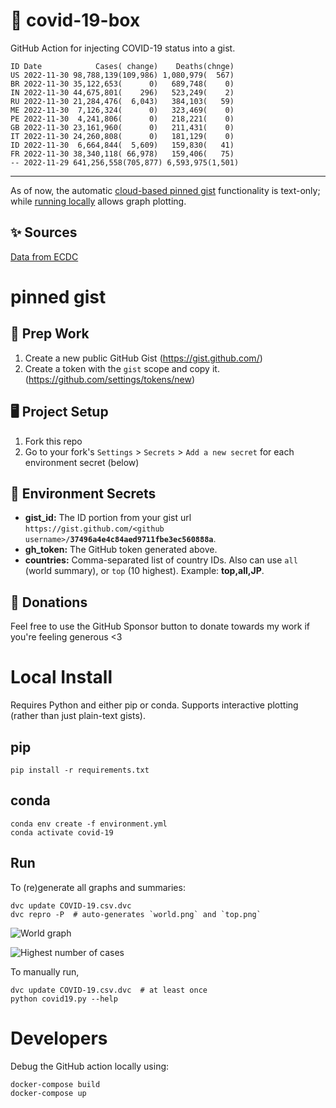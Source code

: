 # 🏥 covid-19-box

GitHub Action for injecting COVID-19 status into a gist.

```
ID Date            Cases( change)    Deaths(chnge)
US 2022-11-30 98,788,139(109,986) 1,080,979(  567)
BR 2022-11-30 35,122,653(      0)   689,748(    0)
IN 2022-11-30 44,675,801(    296)   523,249(    2)
RU 2022-11-30 21,284,476(  6,043)   384,103(   59)
ME 2022-11-30  7,126,324(      0)   323,469(    0)
PE 2022-11-30  4,241,806(      0)   218,221(    0)
GB 2022-11-30 23,161,960(      0)   211,431(    0)
IT 2022-11-30 24,260,808(      0)   181,129(    0)
ID 2022-11-30  6,664,844(  5,609)   159,830(   41)
FR 2022-11-30 38,340,118( 66,978)   159,406(   75)
-- 2022-11-29 641,256,558(705,877) 6,593,975(1,501)
```

---

As of now, the automatic [cloud-based pinned gist](#pinned-gist) functionality is text-only;
while [running locally](#local-install) allows graph plotting.

## ✨ Sources

[Data from ECDC](https://www.ecdc.europa.eu/en/publications-data/download-todays-data-geographic-distribution-covid-19-cases-worldwide)

# pinned gist

## 🎒 Prep Work
1. Create a new public GitHub Gist (https://gist.github.com/)
1. Create a token with the `gist` scope and copy it. (https://github.com/settings/tokens/new)

## 🖥 Project Setup
1. Fork this repo
1. Go to your fork's `Settings` > `Secrets` > `Add a new secret` for each environment secret (below)

## 🤫 Environment Secrets
- **gist_id:** The ID portion from your gist url `https://gist.github.com/<github username>/`**`37496a4e4c84aed9711fbe3ec560888a`**.
- **gh_token:** The GitHub token generated above.
- **countries:** Comma-separated list of country IDs. Also can use `all` (world summary), or `top` (10 highest). Example: **top,all,JP**.

## 💸 Donations

Feel free to use the GitHub Sponsor button to donate towards my work if you're feeling generous <3

# Local Install

Requires Python and either pip or conda. Supports interactive plotting (rather than just plain-text gists).

## pip

```
pip install -r requirements.txt
```

## conda

```
conda env create -f environment.yml
conda activate covid-19
```

## Run

To (re)generate all graphs and summaries:

```
dvc update COVID-19.csv.dvc
dvc repro -P  # auto-generates `world.png` and `top.png`
```

![World graph](world.png)

![Highest number of cases](top.png)

To manually run,

```
dvc update COVID-19.csv.dvc  # at least once
python covid19.py --help
```

# Developers

Debug the GitHub action locally using:

```
docker-compose build
docker-compose up
```
